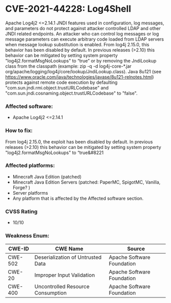 # CVE-2021-44228: Log4Shell
Apache Log4j2 <=2.14.1 JNDI features used in configuration, log messages, and parameters do not protect against attacker controlled LDAP and other JNDI related endpoints. An attacker who can control log messages or log message parameters can execute arbitrary code loaded from LDAP servers when message lookup substitution is enabled. From log4j 2.15.0, this behavior has been disabled by default. In previous releases (>2.10) this behavior can be mitigated by setting system property "log4j2.formatMsgNoLookups" to &#8220;true&#8221; or by removing the JndiLookup class from the classpath (example: zip -q -d log4j-core-*.jar org/apache/logging/log4j/core/lookup/JndiLookup.class). Java 8u121 (see https://www.oracle.com/java/technologies/javase/8u121-relnotes.html) protects against remote code execution by defaulting "com.sun.jndi.rmi.object.trustURLCodebase" and "com.sun.jndi.cosnaming.object.trustURLCodebase" to "false".

### Affected software:
* Apache Log4j2 <=2.14.1

### How to fix:
From log4j 2.15.0, the exploit has been disabled by default. In previous releases (>2.10) this behavior can be mitigated by setting system property "log4j2.formatMsgNoLookups" to &#8220;true&#8221

### Affected platforms:
* Minecraft Java Edition (patched)
* Minecraft Java Edition Servers (patched: PaperMC, SpigotMC, Vanilla, Forge? )
* Server platforms
* Any platform that is affected by the Affected software section.

### CVSS Rating
* 10/10

### Weakness Enum:
| CWE-ID  | CWE Name                          | Source                     |
|---------|-----------------------------------|----------------------------|
| CWE-502 | Deserialization of Untrusted Data | Apache Software Foundation |
| CWE-20  | Improper Input Validation         | Apache Software Foundation |
| CWE-400 | Uncontrolled Resource Consumption | Apache Software Foundation |
